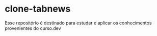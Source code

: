 # clone-tabnews
Esse repositório é destinado para estudar e aplicar os conhecimentos provenientes do curso.dev
